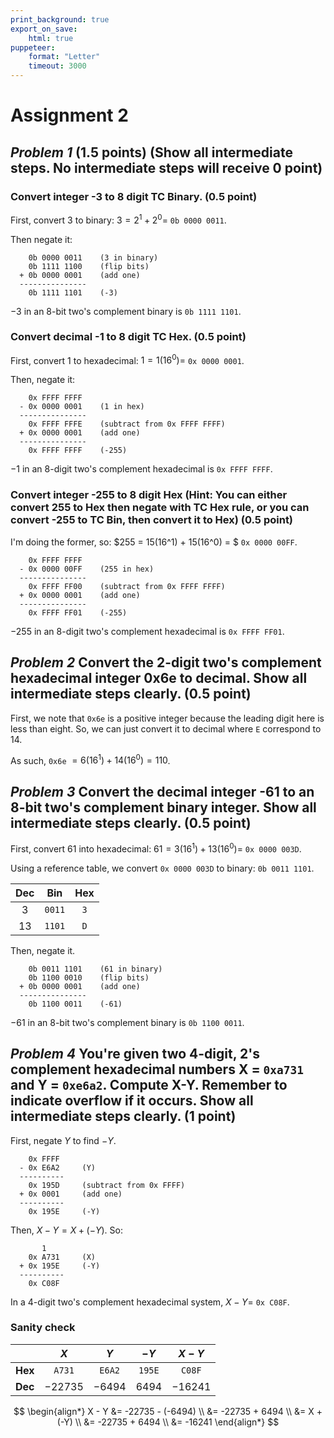 ```yaml
---
print_background: true
export_on_save:
    html: true
puppeteer:
    format: "Letter"
    timeout: 3000
---
```


# Assignment 2

## *Problem 1* (1.5 points) (Show all intermediate steps. No intermediate steps will receive 0 point)

### Convert integer -3 to 8 digit TC Binary.  (0.5 point)

First, convert $3$ to binary: $3 = 2^1 + 2^0=$ `0b 0000 0011`.

Then negate it:

```
    0b 0000 0011    (3 in binary)
    0b 1111 1100    (flip bits)
  + 0b 0000 0001    (add one)
  ---------------
    0b 1111 1101    (-3)
```

$-3$ in an 8-bit two's complement binary is `0b 1111 1101`.

### Convert decimal -1 to 8 digit TC Hex. (0.5 point)

First, convert $1$ to hexadecimal: $1 = 1(16^0) =$ `0x 0000 0001`.

Then, negate it:

```
    0x FFFF FFFF
  - 0x 0000 0001    (1 in hex)
  ---------------
    0x FFFF FFFE    (subtract from 0x FFFF FFFF)
  + 0x 0000 0001    (add one)
  ---------------
    0x FFFF FFFF    (-255)
```

$-1$ in an 8-digit two's complement hexadecimal is `0x FFFF FFFF`.

### Convert integer -255 to 8 digit Hex (Hint: You can either convert 255 to Hex then negate with TC Hex rule, or you can convert -255 to TC Bin, then convert it to Hex) (0.5 point)

I'm doing the former, so: $255 = 15(16^1) + 15(16^0) = $ `0x 0000 00FF`.

```
    0x FFFF FFFF
  - 0x 0000 00FF    (255 in hex)
  ---------------
    0x FFFF FF00    (subtract from 0x FFFF FFFF)
  + 0x 0000 0001    (add one)
  ---------------
    0x FFFF FF01    (-255)
```

$-255$ in an 8-digit two's complement hexadecimal is `0x FFFF FF01`.

## *Problem 2* Convert the 2-digit two's complement hexadecimal integer 0x6e to decimal. Show all intermediate steps clearly. (0.5 point)

First, we note that `0x6e` is a positive integer because the leading digit here is less than eight. So, we can just convert it to decimal where `E` correspond to $14$.

As such, `0x6e` $=6(16^1) + 14(16^0) = 110$.

## *Problem 3* Convert the decimal integer -61 to an 8-bit two's complement binary integer.  Show all intermediate steps clearly. (0.5 point)

First, convert $61$ into hexadecimal: $61 = 3(16^1) + 13(16^0)=$ `0x 0000 003D`.

Using a reference table, we convert `0x 0000 003D` to binary: `0b 0011 1101`.

|  Dec  |  Bin   |  Hex  |
| :---: | :----: | :---: |
|  $3$  | `0011` |  `3`  |
| $13$  | `1101` |  `D`  |


Then, negate it.

```
    0b 0011 1101    (61 in binary)
    0b 1100 0010    (flip bits)
  + 0b 0000 0001    (add one)
  ---------------
    0b 1100 0011    (-61)
```

$-61$ in an 8-bit two's complement binary is `0b 1100 0011`.

## *Problem 4* You're given two 4-digit, 2's complement hexadecimal numbers X = `0xa731` and Y = `0xe6a2`. Compute X-Y. Remember to indicate overflow if it occurs. Show all intermediate steps clearly. (1 point)

First, negate $Y$ to find $-Y$.

```
    0x FFFF
  - 0x E6A2     (Y)
  ----------
    0x 195D     (subtract from 0x FFFF)
  + 0x 0001     (add one)
  ----------
    0x 195E     (-Y)
```

Then, $X-Y = X+(-Y)$. So:

```
       1
    0x A731     (X)
  + 0x 195E     (-Y)
  ----------
    0x C08F
```

In a 4-digit two's complement hexadecimal system, $X-Y=$ `0x C08F`.

### Sanity check

|         |   $X$    |   $Y$   |  $-Y$  |  $X-Y$   |
| ------- | :------: | :-----: | :----: | :------: |
| **Hex** |  `A731`  | `E6A2`  | `195E` |  `C08F`  |
| **Dec** | $-22735$ | $-6494$ | $6494$ | $-16241$ |

$$
\begin{align*}
    X - Y &= -22735 - (-6494) \\
    &= -22735 + 6494 \\
    &= X + (-Y) \\
    &= -22735 + 6494 \\
    &= -16241
\end{align*}
$$
